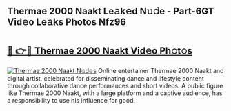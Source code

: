 ## Thermae 2000 Naakt Le𝚊k𝚎d N𝚞𝚍e - Part-6GT Vid𝚎o Le𝚊ks Photos Nfz96

# <h2><a href="http://fb6p4c.evod.top/?m=Thermae+2000+Naakt">🔗 👉🔴 Thermae 2000 Naakt Vid𝚎o Ph𝚘t𝚘s</a></h2>

[![Thermae 2000 Naakt N𝚞d𝚎s](https://i.imgur.com/8V9OHl7.gif)](http://fb6p4c.evod.top/?m=Thermae+2000+Naakt)
Online entertainer Thermae 2000 Naakt and digital artist, celebrated for disseminating dance and lifestyle content through collaborative dance performances and short videos. A public figure like Thermae 2000 Naakt, with a large platform and a captive audience, has a responsibility to use his influence for good. 
